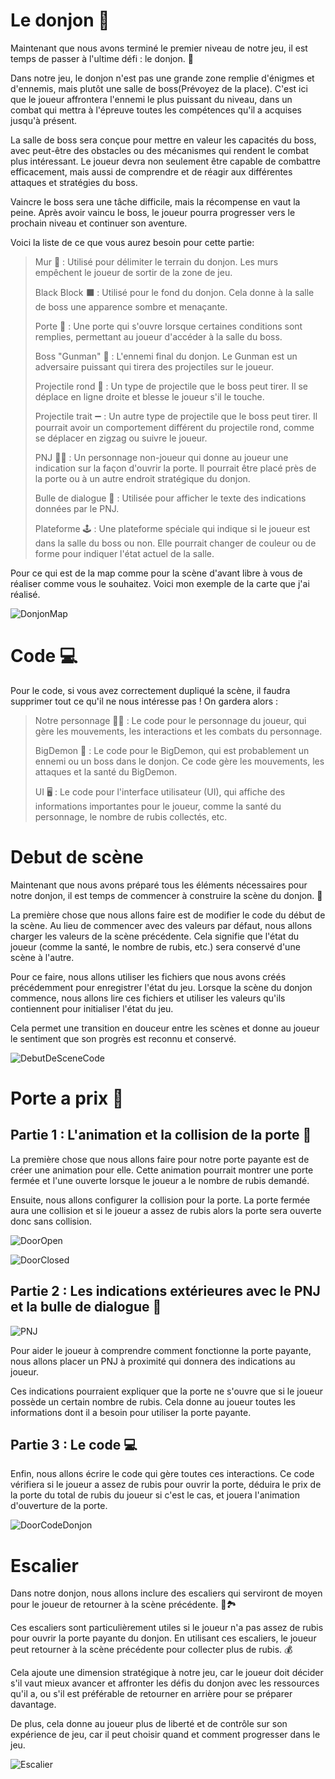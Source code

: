 
# Le donjon 🏰

Maintenant que nous avons terminé le premier niveau de notre jeu, il est temps de passer à l'ultime défi : le donjon. 🏰

Dans notre jeu, le donjon n'est pas une grande zone remplie d'énigmes et d'ennemis, mais plutôt une salle de boss(Prévoyez de la place). C'est ici que le joueur affrontera l'ennemi le plus puissant du niveau, dans un combat qui mettra à l'épreuve toutes les compétences qu'il a acquises jusqu'à présent.

La salle de boss sera conçue pour mettre en valeur les capacités du boss, avec peut-être des obstacles ou des mécanismes qui rendent le combat plus intéressant. Le joueur devra non seulement être capable de combattre efficacement, mais aussi de comprendre et de réagir aux différentes attaques et stratégies du boss.

Vaincre le boss sera une tâche difficile, mais la récompense en vaut la peine. Après avoir vaincu le boss, le joueur pourra progresser vers le prochain niveau et continuer son aventure.

Voici la liste de ce que vous aurez besoin pour cette partie:

> Mur 🧱 : Utilisé pour délimiter le terrain du donjon. Les murs empêchent le joueur de sortir de la zone de jeu.
> 
> Black Block ⬛ : Utilisé pour le fond du donjon. Cela donne à la salle de boss une apparence sombre et menaçante.
>
> Porte 🚪 : Une porte qui s'ouvre lorsque certaines conditions sont remplies, permettant au joueur d'accéder à la salle du boss.
>
> Boss "Gunman" 👾 : L'ennemi final du donjon. Le Gunman est un adversaire puissant qui tirera des projectiles sur le joueur.
>
> Projectile rond 🔵 : Un type de projectile que le boss peut tirer. Il se déplace en ligne droite et blesse le joueur s'il le touche.
>
> Projectile trait ➖ : Un autre type de projectile que le boss peut tirer. Il pourrait avoir un comportement différent du projectile rond, comme se déplacer en zigzag ou suivre le joueur.
>
> PNJ 🧑‍💼 : Un personnage non-joueur qui donne au joueur une indication sur la façon d'ouvrir la porte. Il pourrait être placé près de la porte ou à un autre endroit stratégique du donjon.
>
> Bulle de dialogue 💬 : Utilisée pour afficher le texte des indications données par le PNJ.
>
> Plateforme 🕹️ : Une plateforme spéciale qui indique si le joueur est dans la salle du boss ou non. Elle pourrait changer de couleur ou de forme pour indiquer l'état actuel de la salle.

Pour ce qui est de la map comme pour la scène d'avant libre à vous de réaliser comme vous le souhaitez. Voici mon exemple de la carte que j'ai réalisé.

![DonjonMap](Images/DonjonMap.png)

# Code 💻

Pour le code, si vous avez correctement dupliqué la scène, il faudra supprimer tout ce qu'il ne nous intéresse pas ! On gardera alors :

> Notre personnage 🏃‍♂️ : Le code pour le personnage du joueur, qui gère les mouvements, les interactions et les combats du personnage.
>
>BigDemon 👹 : Le code pour le BigDemon, qui est probablement un ennemi ou un boss dans le donjon. Ce code gère les mouvements, les attaques et la santé du 
BigDemon.
>
>UI 🖥️ : Le code pour l'interface utilisateur (UI), qui affiche des informations importantes pour le joueur, comme la santé du personnage, le nombre de rubis collectés, etc.

# Debut de scène

Maintenant que nous avons préparé tous les éléments nécessaires pour notre donjon, il est temps de commencer à construire la scène du donjon. 🏰

La première chose que nous allons faire est de modifier le code du début de la scène. Au lieu de commencer avec des valeurs par défaut, nous allons charger les valeurs de la scène précédente. Cela signifie que l'état du joueur (comme la santé, le nombre de rubis, etc.) sera conservé d'une scène à l'autre.

Pour ce faire, nous allons utiliser les fichiers que nous avons créés précédemment pour enregistrer l'état du jeu. Lorsque la scène du donjon commence, nous allons lire ces fichiers et utiliser les valeurs qu'ils contiennent pour initialiser l'état du jeu.

Cela permet une transition en douceur entre les scènes et donne au joueur le sentiment que son progrès est reconnu et conservé.

![DebutDeSceneCode](Images/DebutDeSceneCode.png)

# Porte a prix 🚪

## Partie 1 : L'animation et la collision de la porte 🚪

La première chose que nous allons faire pour notre porte payante est de créer une animation pour elle. Cette animation pourrait montrer une porte fermée et l'une ouverte lorsque le joueur a le nombre de rubis demandé.

Ensuite, nous allons configurer la collision pour la porte. La porte fermée aura une collision et si le joueur a assez de rubis alors la porte sera ouverte donc sans collision.

![DoorOpen](Images/DoorOpen.png)

![DoorClosed](Images/DoorClosed.png)

## Partie 2 : Les indications extérieures avec le PNJ et la bulle de dialogue 💬

![PNJ](Images/PNJ.png)

Pour aider le joueur à comprendre comment fonctionne la porte payante, nous allons placer un PNJ à proximité qui donnera des indications au joueur.

Ces indications pourraient expliquer que la porte ne s'ouvre que si le joueur possède un certain nombre de rubis. Cela donne au joueur toutes les informations dont il a besoin pour utiliser la porte payante.

## Partie 3 : Le code 💻

Enfin, nous allons écrire le code qui gère toutes ces interactions. Ce code vérifiera si le joueur a assez de rubis pour ouvrir la porte, déduira le prix de la porte du total de rubis du joueur si c'est le cas, et jouera l'animation d'ouverture de la porte.

![DoorCodeDonjon](Images/DoorCodeDonjon.png)

# Escalier

Dans notre donjon, nous allons inclure des escaliers qui serviront de moyen pour le joueur de retourner à la scène précédente. 🔄🏞️

Ces escaliers sont particulièrement utiles si le joueur n'a pas assez de rubis pour ouvrir la porte payante du donjon. En utilisant ces escaliers, le joueur peut retourner à la scène précédente pour collecter plus de rubis. 💰

Cela ajoute une dimension stratégique à notre jeu, car le joueur doit décider s'il vaut mieux avancer et affronter les défis du donjon avec les ressources qu'il a, ou s'il est préférable de retourner en arrière pour se préparer davantage.

De plus, cela donne au joueur plus de liberté et de contrôle sur son expérience de jeu, car il peut choisir quand et comment progresser dans le jeu.

![Escalier](Images/Escalier.png)

